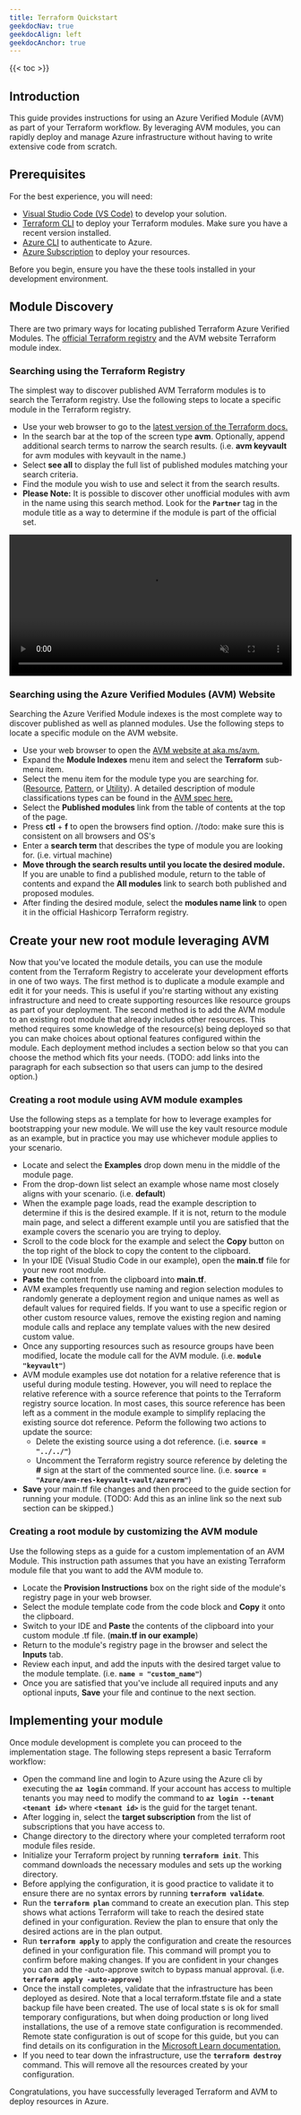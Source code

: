 ```yaml
---
title: Terraform Quickstart
geekdocNav: true
geekdocAlign: left
geekdocAnchor: true
---
```


{{< toc >}}

## Introduction

This guide provides instructions for using an Azure Verified Module (AVM) as part of your Terraform workflow. By leveraging AVM modules, you can rapidly deploy and manage Azure infrastructure without having to write extensive code from scratch.

## Prerequisites

For the best experience, you will need:

- [Visual Studio Code (VS Code)](https://code.visualstudio.com/docs/setup/setup-overview) to develop your solution.
- [Terraform CLI](https://developer.hashicorp.com/terraform/install) to deploy your Terraform modules. Make sure you have a recent version installed.
- [Azure CLI](https://learn.microsoft.com/en-us/cli/azure/install-azure-cli) to authenticate to Azure.
- [Azure Subscription](https://learn.microsoft.com/en-us/azure/cloud-adoption-framework/ready/considerations/fundamental-concepts) to deploy your resources.

Before you begin, ensure you have the these tools installed in your development environment.

## Module Discovery

There are two primary ways for locating published Terraform Azure Verified Modules. The [official Terraform registry](https://registry.terraform.io/) and the AVM website Terraform module index.

### Searching using the Terraform Registry

The simplest way to discover published AVM Terraform modules is to search the Terraform registry. Use the following steps to locate a specific module in the Terraform registry.

- Use your web browser to go to the [latest version of the Terraform docs.](https://registry.terraform.io/providers/hashicorp/azurerm/latest/docs)
- In the search bar at the top of the screen type **avm**. Optionally, append additional search terms to narrow the search results. (i.e. **avm keyvault** for avm modules with keyvault in the name.)
- Select **see all** to display the full list of published modules matching your search criteria.
- Find the module you wish to use and select it from the search results.
- **Please Note:** It is possible to discover other unofficial modules with avm in the name using this search method. Look for the **`Partner`** tag in the module title as a way to determine if the module is part of the official set.

<video width=100% controls autoplay loop muted>
    <source src="/Azure-Verified-Modules/img/usage/quickstart/terraform/avm-tf-search-6-10.mp4" type="video/mp4">
    Your browser does not support the video tag.
</video>

### Searching using the Azure Verified Modules (AVM) Website

Searching the Azure Verified Module indexes is the most complete way to discover published as well as planned modules. Use the following steps to locate a specific module on the AVM website.

- Use your web browser to open the [AVM website at aka.ms/avm.](https://aka.ms/avm)
- Expand the **Module Indexes** menu item and select the **Terraform** sub-menu item.
- Select the menu item for the module type you are searching for. ([Resource](https://azure.github.io/Azure-Verified-Modules/indexes/terraform/tf-resource-modules/), [Pattern](https://azure.github.io/Azure-Verified-Modules/indexes/terraform/tf-pattern-modules/), or [Utility](https://azure.github.io/Azure-Verified-Modules/indexes/terraform/tf-utility-modules/)).  A detailed description of module classifications types can be found in the [AVM spec here.](https://azure.github.io/Azure-Verified-Modules/specs/shared/module-classifications/)
- Select the **Published modules** link from the table of contents at the top of the page.
- Press **ctl** + **f** to open the browsers find option. //todo: make sure this is consistent on all browsers and OS's
- Enter a **search term** that describes the type of module you are looking for. (i.e. virtual machine)
- **Move through the search results until you locate the desired module.**  If you are unable to find a published module, return to the table of contents and expand the **All modules** link to search both published and proposed modules.
- After finding the desired module, select the **modules name link** to open it in the official Hashicorp Terraform registry.

## Create your new root module leveraging AVM

Now that you've located the module details, you can use the module content from the Terraform Registry to accelerate your development efforts in one of two ways. The first method is to duplicate a module example and edit it for your needs. This is useful if you're starting without any existing infrastructure and need to create supporting resources like resource groups as part of your deployment. The second method is to add the AVM module to an existing root module that already includes other resources. This method requires some knowledge of the resource(s) being deployed so that you can make choices about optional features configured within the module. Each deployment method includes a section below so that you can choose the method which fits your needs. (TODO: add links into the paragraph for each subsection so that users can jump to the desired option.)

### Creating a root module using AVM module examples

Use the following steps as a template for how to leverage examples for bootstrapping your new module. We will use the key vault resource module as an example, but in practice you may use whichever module applies to your scenario.

- Locate and select the **Examples** drop down menu in the middle of the module page.
- From the drop-down list select an example whose name most closely aligns with your scenario. (i.e. **default**)
- When the example page loads, read the example description to determine if this is the desired example. If it is not, return to the module main page, and select a different example until you are satisfied that the example covers the scenario you are trying to deploy.
- Scroll to the code block for the example and select the **Copy** button on the top right of the block to copy the content to the clipboard.
- In your IDE (Visual Studio Code in our example), open the **main.tf** file for your new root module.
- **Paste** the content from the clipboard into **main.tf**.
- AVM examples frequently use naming and region selection modules to randomly generate a deployment region and unique names as well as default values for required fields. If you want to use a specific region or other custom resource values, remove the existing region and naming module calls and replace any template values with the new desired custom value.
- Once any supporting resources such as resource groups have been modified, locate the module call for the AVM module. (i.e. **`module "keyvault"`**)
- AVM module examples use dot notation for a relative reference that is useful during module testing. However, you will need to replace the relative reference with a source reference that points to the Terraform registry source location. In most cases, this source reference has been left as a comment in the module example to simplify replacing the existing source dot reference. Peform the following two actions to update the source:
  - Delete the existing source using a dot reference. (i.e. **`source = "../../"`**)
  - Uncomment the Terraform registry source reference by deleting the **#** sign at the start of the commented source line.  (i.e. **`source = "Azure/avm-res-keyvault-vault/azurerm"`**)
- **Save** your main.tf file changes and then proceed to the guide section for running your module. (TODO: Add this as an inline link so the next sub section can be skipped.)

### Creating a root module by customizing the AVM module

Use the following steps as a guide for a custom implementation of an AVM Module. This instruction path assumes that you have an existing Terraform module file that you want to add the AVM module to.

- Locate the **Provision Instructions** box on the right side of the module's registry page in your web browser.
- Select the module template code from the code block and **Copy** it onto the clipboard.
- Switch to your IDE and **Paste** the contents of the clipboard into your custom module .tf file. (**main.tf in our example**)
- Return to the module's registry page in the browser and select the **Inputs** tab.
- Review each input, and add the inputs with the desired target value to the module template. (i.e. **`name = "custom_name"`**)
- Once you are satisfied that you've include all required inputs and any optional inputs, **Save** your file and continue to the next section.

## Implementing your module

Once module development is complete you can proceed to the implementation stage.  The following steps represent a basic Terraform workflow:

- Open the command line and login to Azure using the Azure cli by executing the **`az login`** command. If your account has access to multiple tenants you may need to modify the command to **`az login --tenant <tenant id>`** where **`<tenant id>`** is the guid for the target tenant.
- After logging in, select the **target subscription** from the list of subscriptions that you have access to.
- Change directory to the directory where your completed terraform root module files reside.
- Initialize your Terraform project by running **`terraform init`**. This command downloads the necessary modules and sets up the working directory.
- Before applying the configuration, it is good practice to validate it to ensure there are no syntax errors by running **`terraform validate`**.
- Run the **`terraform plan`** command to create an execution plan. This step shows what actions Terraform will take to reach the desired state defined in your configuration. Review the plan to ensure that only the desired actions are in the plan output.
- Run **`terraform apply`** to apply the configuration and create the resources defined in your configuration file. This command will prompt you to confirm before making changes. If you are confident in your changes you can add the -auto-approve switch to bypass manual approval.  (i.e. **`terraform apply -auto-approve`**)
- Once the install completes, validate that the infrastructure has been deployed as desired. Note that a local terraform.tfstate file and a state backup file have been created. The use of local state s is ok for small temporary configurations, but when doing production or long lived installations, the use of a remove state configuration is recommended. Remote state configuration is out of scope for this guide, but you can find details on its configuration in the [Microsoft Learn documentation.](https://learn.microsoft.com/en-us/azure/developer/terraform/store-state-in-azure-storage?tabs=azure-cli)
- If you need to tear down the infrastructure, use the **`terraform destroy`** command. This will remove all the resources created by your configuration.

Congratulations, you have successfully leveraged Terraform and AVM to deploy resources in Azure.
